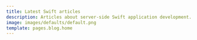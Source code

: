 ```yaml
---
title: Latest Swift articles
description: Articles about server-side Swift application development.
image: images/defaults/default.png
template: pages.blog.home
---
```

